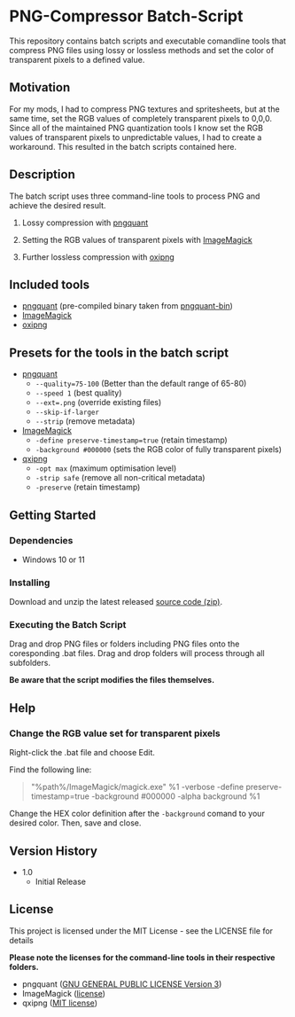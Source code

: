 # PNG-Compressor Batch-Script

This repository contains batch scripts and executable comandline tools that compress PNG files using lossy or lossless methods and set the color of transparent pixels to a defined value.

## Motivation

For my mods, I had to compress PNG textures and spritesheets, but at the same time, set the RGB values of completely transparent pixels to 0,0,0. Since all of the maintained PNG quantization tools I know set the RGB values of transparent pixels to unpredictable values, I had to create a workaround. This resulted in the batch scripts contained here.

## Description

The batch script uses three command-line tools to process PNG and achieve the desired result.

1. Lossy compression with [pngquant](https://pngquant.org/)

2. Setting the RGB values of transparent pixels with [ImageMagick](https://imagemagick.org/)

3. Further lossless compression with [oxipng](https://github.com/oxipng/oxipng)


## Included tools

* [pngquant](https://pngquant.org/) (pre-compiled binary taken from [pngquant-bin](https://github.com/imagemin/pngquant-bin/tree/main/vendor/win))
* [ImageMagick](https://imagemagick.org/)
* [oxipng](https://github.com/oxipng/oxipng)


## Presets for the tools in the batch script

* [pngquant](https://pngquant.org/)
  * `--quality=75-100` (Better than the default range of 65-80)
  * `--speed 1` (best quality)
  * `--ext=.png` (override existing files)
  * `--skip-if-larger`
  * `--strip` (remove metadata)
* [ImageMagick](https://usage.imagemagick.org/masking/#alpha_background)
  * `-define preserve-timestamp=true` (retain timestamp)
  * `-background #000000` (sets the RGB color of fully transparent pixels)
* [qxipng](https://github.com/oxipng/oxipng/blob/master/MANUAL.txt)
  * `-opt max` (maximum optimisation level)
  * `-strip safe` (remove all non-critical metadata)
  * `-preserve` (retain timestamp)

## Getting Started

### Dependencies

* Windows 10 or 11

### Installing

Download and unzip the latest released [source code (zip)](https://github.com/Ingo-Igel/PNG-Compressor_Batch-Script/releases).

### Executing the Batch Script

Drag and drop PNG files or folders including PNG files onto the coresponding .bat files. Drag and drop folders will process through all subfolders.

__Be aware that the script modifies the files themselves.__

## Help

### Change the RGB value set for transparent pixels

Right-click the .bat file and choose Edit.

Find the following line:

>"%path%/ImageMagick/magick.exe" %1 -verbose -define preserve-timestamp=true -background #000000 -alpha background %1

Change the HEX color definition after the `-background` comand to your desired color. Then, save and close.

## Version History

* 1.0
    * Initial Release

## License

This project is licensed under the MIT License - see the LICENSE file for details

__Please note the licenses for the command-line tools in their respective folders.__

* pngquant ([GNU GENERAL PUBLIC LICENSE Version 3](https://github.com/kornelski/pngquant/blob/main/COPYRIGHT))
* ImageMagick ([license](https://imagemagick.org/script/license.php))
* qxipng ([MIT license](https://github.com/oxipng/oxipng/blob/master/MANUAL.txt))